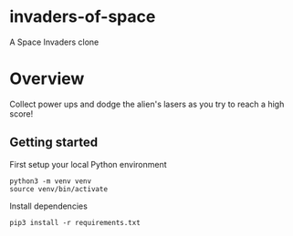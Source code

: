 # invaders-of-space
A Space Invaders clone

# Overview
Collect power ups and dodge the alien's lasers as you try to reach a high score!

## Getting started 

First setup your local Python environment
```
python3 -m venv venv
source venv/bin/activate
```

Install dependencies
```
pip3 install -r requirements.txt
```
